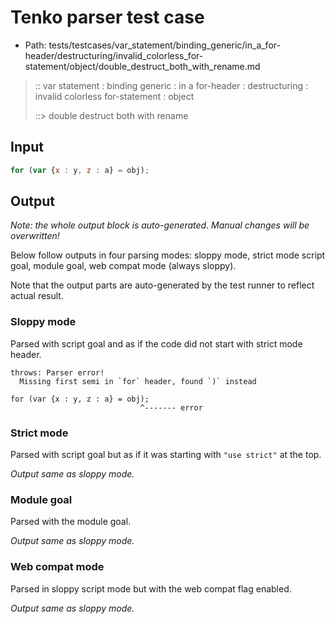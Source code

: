 # Tenko parser test case

- Path: tests/testcases/var_statement/binding_generic/in_a_for-header/destructuring/invalid_colorless_for-statement/object/double_destruct_both_with_rename.md

> :: var statement : binding generic : in a for-header : destructuring : invalid colorless for-statement : object
>
> ::> double destruct both with rename

## Input

`````js
for (var {x : y, z : a} = obj);
`````

## Output

_Note: the whole output block is auto-generated. Manual changes will be overwritten!_

Below follow outputs in four parsing modes: sloppy mode, strict mode script goal, module goal, web compat mode (always sloppy).

Note that the output parts are auto-generated by the test runner to reflect actual result.

### Sloppy mode

Parsed with script goal and as if the code did not start with strict mode header.

`````
throws: Parser error!
  Missing first semi in `for` header, found `)` instead

for (var {x : y, z : a} = obj);
                             ^------- error
`````

### Strict mode

Parsed with script goal but as if it was starting with `"use strict"` at the top.

_Output same as sloppy mode._

### Module goal

Parsed with the module goal.

_Output same as sloppy mode._

### Web compat mode

Parsed in sloppy script mode but with the web compat flag enabled.

_Output same as sloppy mode._
